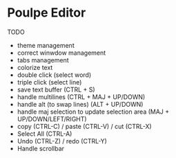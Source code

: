 # Poulpe Editor

TODO
+ theme management
+ correct winwdow management
+ tabs management
+ colorize text
+ double click (select word)
+ triple click (select line)
+ save text buffer (CTRL + S)
+ handle multilines (CTRL + MAJ + UP/DOWN)
+ handle alt (to swap lines) (ALT + UP/DOWN)
+ handle maj selection to update selection area (MAJ + UP/DOWN/LEFT/RIGHT)
+ copy (CTRL-C) / paste (CTRL-V) / cut (CTRL-X)
+ Select All (CTRL-A)
+ Undo (CTRL-Z) / redo (CTRL-Y)
+ Handle scrollbar 